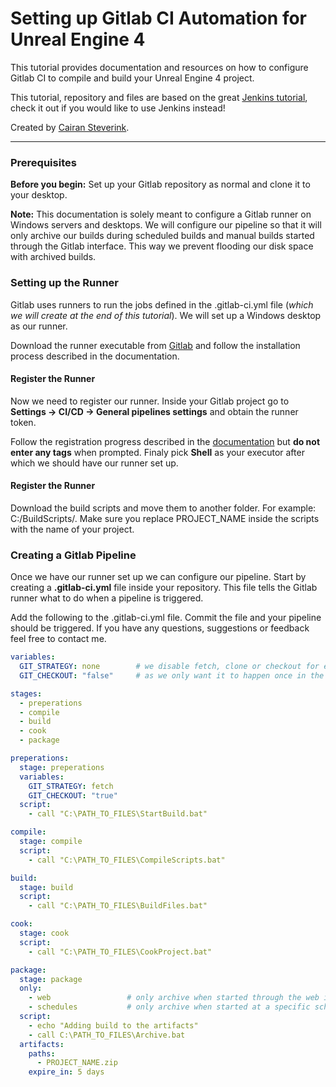 # Setting up Gitlab CI Automation for Unreal Engine 4

This tutorial provides documentation and resources on how to configure Gitlab CI to compile and build your Unreal Engine 4 project.

This tutorial, repository and files are based on the great [Jenkins tutorial](https://github.com/skymapgames/jenkins-ue4), check it out if you would like to use Jenkins instead!

Created by [Cairan Steverink](https://cairansteverink.nl).

---

### Prerequisites

**Before you begin:** Set up your Gitlab repository as normal and clone it to your desktop.

**Note:** This documentation is solely meant to configure a Gitlab runner on Windows servers and desktops.
We will configure our pipeline so that it will only archive our builds during scheduled builds and manual builds started through the Gitlab interface. This way we prevent flooding our disk space with archived builds.

### Setting up the Runner

Gitlab uses runners to run the jobs defined in the .gitlab-ci.yml file (_which we will create at the end of this tutorial_). We will set up a Windows desktop as our runner.

Download the runner executable from [Gitlab](https://docs.gitlab.com/runner/install/windows.html) and follow the installation process described in the documentation.

#### Register the Runner

Now we need to register our runner. Inside your Gitlab project go to **Settings -> CI/CD -> General pipelines settings** and obtain the runner token.

Follow the registration progress described in the [documentation](https://docs.gitlab.com/runner/register/#windows) but **do not enter any tags** when prompted. Finaly pick **Shell** as your executor after which we should have our runner set up.

#### Register the Runner

Download the build scripts and move them to another folder. For example: C:/BuildScripts/.
Make sure you replace PROJECT_NAME inside the scripts with the name of your project.

### Creating a Gitlab Pipeline

Once we have our runner set up we can configure our pipeline. Start by creating a **.gitlab-ci.yml** file inside your repository. This file tells the Gitlab runner what to do when a pipeline is triggered.

Add the following to the .gitlab-ci.yml file. Commit the file and your pipeline should be triggered. If you have any questions, suggestions or feedback feel free to contact me.

```yml
variables:
  GIT_STRATEGY: none        # we disable fetch, clone or checkout for every job
  GIT_CHECKOUT: "false"     # as we only want it to happen once in the preperation stage

stages:
  - preperations
  - compile
  - build
  - cook
  - package

preperations:
  stage: preperations
  variables:
    GIT_STRATEGY: fetch
    GIT_CHECKOUT: "true"
  script:
    - call "C:\PATH_TO_FILES\StartBuild.bat"

compile:
  stage: compile
  script:
    - call "C:\PATH_TO_FILES\CompileScripts.bat"

build:
  stage: build
  script:
    - call "C:\PATH_TO_FILES\BuildFiles.bat"

cook:
  stage: cook
  script: 
    - call "C:\PATH_TO_FILES\CookProject.bat"

package:
  stage: package
  only:
    - web                 # only archive when started through the web interface
    - schedules           # only archive when started at a specific schedule
  script:
    - echo "Adding build to the artifacts"
    - call C:\PATH_TO_FILES\Archive.bat
  artifacts:
    paths:
      - PROJECT_NAME.zip
    expire_in: 5 days
```


